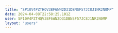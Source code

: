 ```yaml
---
title: "SP10V4PZTHQV3BF6WN2D31DBNSF57JC8J1NR2N0MP"
date: 2024-04-08T22:58:25.101Z
user: SP10V4PZTHQV3BF6WN2D31DBNSF57JC8J1NR2N0MP
layout: "users"
---
```

    